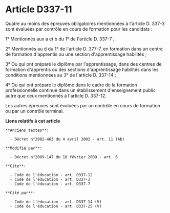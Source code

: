 # Article D337-11

Quatre au moins des épreuves obligatoires mentionnées à l'article D. 337-3 sont évaluées par contrôle en cours de formation
pour les candidats : 

1° Mentionnés aux a et b du 1° de l'article D. 337-7 ; 

2° Mentionnés au d du 1° de l'article D. 377-7, en formation dans un centre de formation d'apprentis ou une section
d'apprentissage habilités ; 

3° Ou qui ont préparé le diplôme par l'apprentissage, dans des centres de formation d'apprentis ou des sections
d'apprentissage habilités dans les conditions mentionnées au 3° de l'article D. 337-14 ; 

4° Ou qui ont préparé le diplôme dans le cadre de la formation professionnelle continue dans un établissement d'enseignement
public autre que ceux mentionnés à l'article D. 337-12. 

Les autres épreuves sont évaluées par un contrôle en cours de formation ou par un contrôle terminal.

**Liens relatifs à cet article**

	**Anciens textes**:

	  - Décret n°2002-463 du 4 avril 2002 - art. 11 (Ab)

	**Modifié par**:

	  - Décret n°2009-147 du 10 février 2009 - art. 6

	**Cite**:

	  - Code de l'éducation - art. D337-12
	  - Code de l'éducation - art. D337-3
	  - Code de l'éducation - art. D337-7

	**Cité par**:

	  - Code de l'éducation - art. D337-14 (V)
	  - Code de l'éducation - art. D337-25 (V)
